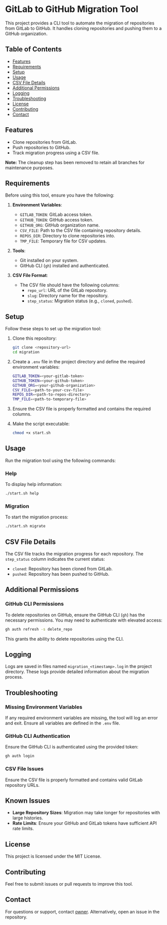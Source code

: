 # GitLab to GitHub Migration Tool

This project provides a CLI tool to automate the migration of repositories from GitLab to GitHub. It handles cloning repositories and pushing them to a GitHub organization.

## Table of Contents
- [Features](#features)
- [Requirements](#requirements)
- [Setup](#setup)
- [Usage](#usage)
- [CSV File Details](#csv-file-details)
- [Additional Permissions](#additional-permissions)
- [Logging](#logging)
- [Troubleshooting](#troubleshooting)
- [License](#license)
- [Contributing](#contributing)
- [Contact](#contact)

## Features
- Clone repositories from GitLab.
- Push repositories to GitHub.
- Track migration progress using a CSV file.

**Note:** The cleanup step has been removed to retain all branches for maintenance purposes.

## Requirements

Before using this tool, ensure you have the following:

1. **Environment Variables**:
   - `GITLAB_TOKEN`: GitLab access token.
   - `GITHUB_TOKEN`: GitHub access token.
   - `GITHUB_ORG`: GitHub organization name.
   - `CSV_FILE`: Path to the CSV file containing repository details.
   - `REPOS_DIR`: Directory to clone repositories into.
   - `TMP_FILE`: Temporary file for CSV updates.

2. **Tools**:
   - Git installed on your system.
   - GitHub CLI (`gh`) installed and authenticated.

3. **CSV File Format**:
   - The CSV file should have the following columns:
     - `repo_url`: URL of the GitLab repository.
     - `slug`: Directory name for the repository.
     - `step_status`: Migration status (e.g., `cloned`, `pushed`).

## Setup

Follow these steps to set up the migration tool:

1. Clone this repository:
   ```bash
   git clone <repository-url>
   cd migration
   ```

2. Create a `.env` file in the project directory and define the required environment variables:
   ```bash
   GITLAB_TOKEN=<your-gitlab-token>
   GITHUB_TOKEN=<your-github-token>
   GITHUB_ORG=<your-github-organization>
   CSV_FILE=<path-to-your-csv-file>
   REPOS_DIR=<path-to-repos-directory>
   TMP_FILE=<path-to-temporary-file>
   ```

3. Ensure the CSV file is properly formatted and contains the required columns.

4. Make the script executable:
   ```bash
   chmod +x start.sh
   ```

## Usage

Run the migration tool using the following commands:

### Help
To display help information:
```bash
./start.sh help
```

### Migration
To start the migration process:
```bash
./start.sh migrate
```

## CSV File Details

The CSV file tracks the migration progress for each repository. The `step_status` column indicates the current status:
- `cloned`: Repository has been cloned from GitLab.
- `pushed`: Repository has been pushed to GitHub.

## Additional Permissions

### GitHub CLI Permissions
To delete repositories on GitHub, ensure the GitHub CLI (`gh`) has the necessary permissions. You may need to authenticate with elevated access:
```bash
gh auth refresh -s delete_repo
```
This grants the ability to delete repositories using the CLI.

## Logging

Logs are saved in files named `migration_<timestamp>.log` in the project directory. These logs provide detailed information about the migration process.

## Troubleshooting

### Missing Environment Variables
If any required environment variables are missing, the tool will log an error and exit. Ensure all variables are defined in the `.env` file.

### GitHub CLI Authentication
Ensure the GitHub CLI is authenticated using the provided token:
```bash
gh auth login
```

### CSV File Issues
Ensure the CSV file is properly formatted and contains valid GitLab repository URLs.

## Known Issues
- **Large Repository Sizes**: Migration may take longer for repositories with large histories.
- **Rate Limits**: Ensure your GitHub and GitLab tokens have sufficient API rate limits.

## License

This project is licensed under the MIT License.

## Contributing

Feel free to submit issues or pull requests to improve this tool.

## Contact

For questions or support, contact [owner](mailto:hello@plotset.com). Alternatively, open an issue in the repository.
